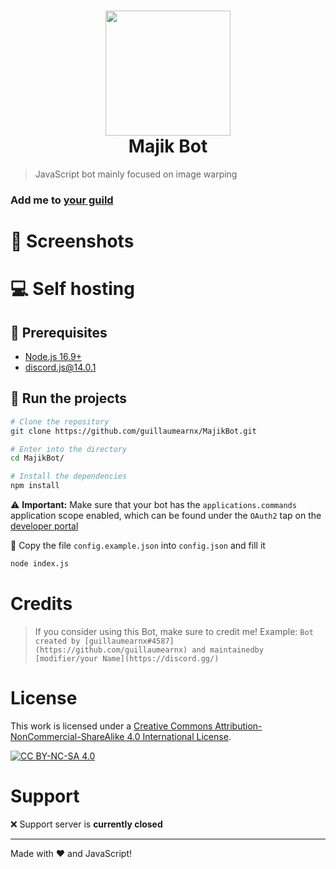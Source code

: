 <h1 align="center"><img src="https://user-images.githubusercontent.com/37373941/183765202-4072ccf2-7fba-445a-9522-8e2b5bf7c789.png" width="200px"> <br/> Majik Bot </h1>

> JavaScript bot mainly focused on image warping

<h3> Add me to <a href="https://discord.com/api/oauth2/authorize?client_id=1006675067830276126&permissions=140660698177&scope=bot%20applications.commands">your guild </a> </h3>

# 📸 Screenshots

# 💻 Self hosting

## 🚧 Prerequisites 

- [Node.js 16.9+](https://nodejs.org/en/download/)
- [discord.js@14.0.1](https://www.npmjs.com/package/discord.js/v/14.0.1)

## 💨 Run the projects

```bash
# Clone the repository
git clone https://github.com/guillaumearnx/MajikBot.git

# Enter into the directory
cd MajikBot/

# Install the dependencies
npm install
```

:warning: **Important:** Make sure that your bot has the `applications.commands` application scope enabled, which can be found under the `OAuth2` tap on the [developer portal](https://discord.com/developers/applications/)

:memo: Copy the file `config.example.json` into `config.json` and fill it

```bash
node index.js
```

# Credits

> If you consider using this Bot, make sure to credit me!
> Example: `Bot created by [guillaumearnx#4587](https://github.com/guillaumearnx) and maintainedby [modifier/your Name](https://discord.gg/)`

# License

This work is licensed under a
[Creative Commons Attribution-NonCommercial-ShareAlike 4.0 International License][cc-by-nc-sa].

[![CC BY-NC-SA 4.0][cc-by-nc-sa-image]][cc-by-nc-sa]

[cc-by-nc-sa]: http://creativecommons.org/licenses/by-nc-sa/4.0/
[cc-by-nc-sa-image]: https://licensebuttons.net/l/by-nc-sa/4.0/88x31.png
[cc-by-nc-sa-shield]: https://img.shields.io/badge/License-CC%20BY--NC--SA%204.0-lightgrey.svg

# Support

:x: Support server is **currently closed**

---

Made with :heart: and JavaScript!
